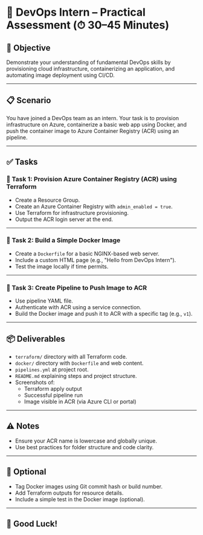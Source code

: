 # 🧪 DevOps Intern – Practical Assessment (⏱ 30–45 Minutes)

## 📌 Objective

Demonstrate your understanding of fundamental DevOps skills by provisioning cloud infrastructure, containerizing an application, and automating image deployment using CI/CD.

---

## 📋 Scenario

You have joined a DevOps team as an intern. Your task is to provision infrastructure on Azure, containerize a basic web app using Docker, and push the container image to Azure Container Registry (ACR) using an pipeline.

---

## ✅ Tasks

### 🔹 Task 1: Provision Azure Container Registry (ACR) using Terraform

- Create a Resource Group.
- Create an Azure Container Registry with `admin_enabled = true`.
- Use Terraform for infrastructure provisioning.
- Output the ACR login server at the end.


---

### 🔹 Task 2: Build a Simple Docker Image 

- Create a `Dockerfile` for a basic NGINX-based web server.
- Include a custom HTML page (e.g., "Hello from DevOps Intern").
- Test the image locally if time permits.

---

### 🔹 Task 3: Create Pipeline to Push Image to ACR 

- Use pipeline YAML file.
- Authenticate with ACR using a service connection.
- Build the Docker image and push it to ACR with a specific tag (e.g., `v1`).

---

## 📦 Deliverables

- `terraform/` directory with all Terraform code.
- `docker/` directory with `Dockerfile` and web content.
- `pipelines.yml` at project root.
- `README.md` explaining steps and project structure.
- Screenshots of:
  - Terraform apply output
  - Successful pipeline run
  - Image visible in ACR (via Azure CLI or portal)

---

## ⚠️ Notes

- Ensure your ACR name is lowercase and globally unique.
- Use best practices for folder structure and code clarity.

---

## 🏁 Optional

- Tag Docker images using Git commit hash or build number.
- Add Terraform outputs for resource details.
- Include a simple test in the Docker image (optional).

---

## 🙌 Good Luck!
